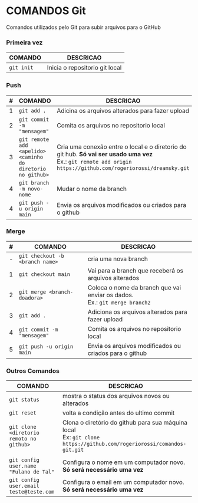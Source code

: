 # COMANDOS Git
Comandos utilizados pelo Git para subir arquivos para o GitHub

### Primeira vez
| COMANDO | DESCRICAO |
| --- | --- |
| `git init` | Inicia o repositorio git local |

### Push

| # | COMANDO | DESCRICAO |
| --- | --- | --- |
| 1 | `git add .` | Adicina os arquivos alterados para fazer upload |
| 2 | `git commit -m "mensagem"` | Comita os arquivos no repositorio local |
| 3 | `git remote add <apelido> <caminho do diretorio no github>` | Cria uma conexão entre o local e o diretorio do git hub. **Só vai ser usado uma vez** <br/>Ex.: `git remote add origin https://github.com/rogeriorossi/dreamsky.git`|
| 4 | `git branch -m novo-nome` | Mudar o nome da branch |
| 4 | `git push -u origin main` | Envia os arquivos modificados ou criados para o github |

### Merge
| # | COMANDO | DESCRICAO |
| --- | --- | --- |
| - | `git checkout -b <branch name>` | cria uma nova branch |
| 1 | `git checkout main` | Vai para a branch que receberá os arquivos alterados |
| 2 | `git merge <branch-doadora>` | Coloca o nome da branch que vai enviar os dados. <br/>Ex.: `git merge branch2` |
| 3 | `git add .` | Adiciona os arquivos alterados para fazer upload |
| 4 | `git commit -m "mensagem"` | Comita os arquivos no repositorio local |
| 5 | `git push -u origin main` | Envia os arquivos modificados ou criados para o github |

### Outros Comandos

| COMANDO | DESCRICAO |
| --- | --- |
| `git status` | mostra o status dos arquivos novos ou alterados |
| `git reset` | volta a condição antes do ultimo commit |
| `git clone <diretorio remoto no github>` | Clona o diretório do github para sua máquina local <br/>Ex: `git clone https://github.com/rogeriorossi/comandos-git.git` |
| | |
| `git config user.name "Fulano de Tal"` | Configura o nome em um computador novo. **Só será necessário uma vez** |
| `git config user.email teste@teste.com` | Configura o email em um computador novo. **Só será necessário uma vez** |
